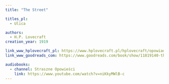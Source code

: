 ```yaml
---
title: "The Street"

titles_pl:
  - Ulica

authors:
  - H.P. Lovecraft
creation_year: 1919

link_www_hplovecraft_pl: https://www.hplovecraft.pl/hplovecraft/opowiadania-nowele-powiesci/the-street/
link_www_goodreads_com: https://www.goodreads.com/book/show/11819140-the-street

audiobooks:
  - channel: Straszne Opowieści
    link: https://www.youtube.com/watch?v=niKkyMWlB-c
---
```


